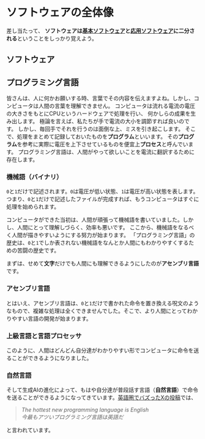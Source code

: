 # ソフトウェアの全体像
差し当たって、
**ソフトウェアは[基本ソフトウェア](/b/cs/s/basic)と[応用ソフトウェア](/b/cs/s/applied)に二分される**ということをしっかり覚えよう。
## ソフトウェア
## プログラミング言語
皆さんは、人に何かお願いする時、言葉でその内容を伝えますよね。しかし、コンピュータは人間の言葉を理解できません。
コンピュータは流れる電流の電圧の大きさをもとにCPUというハードウェアで処理を行い、
何かしらの成果を生み出します。
極論を言えば、私たちが手で電流の大小を調節すれば良いのです。
しかし、毎回手でそれを行うのは面倒な上、ミスを引き起こします。
そこで、処理をまとめて記録しておいたものを**プログラム**といいます。
その**プログラム**を参考に実際に電圧を上下させているものを便宜上**プロセス**と呼んでいます。
プログラミング言語は、人間がやって欲しいことを電流に翻訳するために存在します。
### 機械語（バイナリ）
`0`と`1`だけで記述されます。`0`は電圧が低い状態、`1`は電圧が高い状態を表します。
つまり、`0`と`1`だけで記述したファイルが完成すれば、もうコンピュータはすぐに処理を始められます。

コンピュータができた当初は、人間が頑張って機械語を書いていました。しかし、人間にとって理解しづらく、効率も悪いです。
ここから、機械語をなるべく人間が描きやすいようにする努力が始まります。
「プログラミング言語」の歴史は、`0`と`1`でしか表されない機械語をなんとか人間にもわかりやすくするための苦闘の歴史です。

まずは、せめて**文字**だけでも人間にも理解できるようにしたのが**アセンブリ言語**です。
### アセンブリ言語
とはいえ、アセンブリ言語は、`0`と`1`だけで書かれた命令を置き換える呪文のようなもので、複雑な処理は全くできませんでした。そこで、より人間にとってわかりやすい言語の開発が始まります。

### 上級言語と言語プロセッサ

このように、人間はどんどん自分達がわかりやすい形でコンピュータに命令を送ることができるようになりました。


### 自然言語
そして生成AIの進化によって、もはや自分達が普段話す言語（**自然言語**）で命令を送ることができるようになってきています。[英語圏でバズったXの投稿](https://x.com/karpathy/status/1617979122625712128)では、
> *The hottest new programming language is English<br>今最もアツいプログラミング言語は英語だ*

と言われています。
